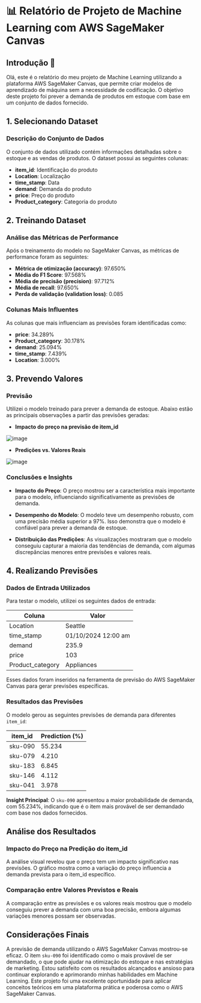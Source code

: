 # 📊 Relatório de Projeto de Machine Learning com AWS SageMaker Canvas

## Introdução 🤔
Olá, este é o relatório do meu projeto de Machine Learning utilizando a plataforma AWS SageMaker Canvas, que permite criar modelos de aprendizado de máquina sem a necessidade de codificação. O objetivo deste projeto foi prever a demanda de produtos em estoque com base em um conjunto de dados fornecido.

## 1. Selecionando Dataset

### Descrição do Conjunto de Dados
O conjunto de dados utilizado contém informações detalhadas sobre o estoque e as vendas de produtos. O dataset possui as seguintes colunas:

- **item_id**: Identificação do produto
- **Location**: Localização
- **time_stamp**: Data
- **demand**: Demanda do produto
- **price**: Preço do produto
- **Product_category**: Categoria do produto

## 2. Treinando Dataset

### Análise das Métricas de Performance
Após o treinamento do modelo no SageMaker Canvas, as métricas de performance foram as seguintes:

- **Métrica de otimização (accuracy)**: 97.650%
- **Média do F1 Score**: 97.568%
- **Média de precisão (precision)**: 97.712%
- **Média de recall**: 97.650%
- **Perda de validação (validation loss)**: 0.085

### Colunas Mais Influentes
As colunas que mais influenciam as previsões foram identificadas como:

- **price**: 34.289%
- **Product_category**: 30.178%
- **demand**: 25.094%
- **time_stamp**: 7.439%
- **Location**: 3.000%

## 3. Prevendo Valores

### Previsão

Utilizei o modelo treinado para prever a demanda de estoque. Abaixo estão as principais observações a partir das previsões geradas:

- **Impacto do preço na previsão de item_id**

![image](https://github.com/user-attachments/assets/d9f8194d-101d-4b73-a120-1aac004ef5c0)

- **Predições vs. Valores Reais**

![image](https://github.com/user-attachments/assets/e88d78be-b8b0-4b80-aa16-a2a585398606)



### Conclusões e Insights
- **Impacto do Preço**: O preço mostrou ser a característica mais importante para o modelo, influenciando significativamente as previsões de demanda.

- **Desempenho do Modelo**: O modelo teve um desempenho robusto, com uma precisão média superior a 97%. Isso demonstra que o modelo é confiável para prever a demanda de estoque.

- **Distribuição das Predições**: As visualizações mostraram que o modelo conseguiu capturar a maioria das tendências de demanda, com algumas discrepâncias menores entre previsões e valores reais.

## 4. Realizando Previsões

### Dados de Entrada Utilizados
Para testar o modelo, utilizei os seguintes dados de entrada:

| Coluna              | Valor              |
|---------------------|--------------------|
| Location            | Seattle            |
| time_stamp          | 01/10/2024 12:00 am|
| demand              | 235.9              |
| price               | 103                |
| Product_category    | Appliances         |

Esses dados foram inseridos na ferramenta de previsão do AWS SageMaker Canvas para gerar previsões específicas.

### Resultados das Previsões
O modelo gerou as seguintes previsões de demanda para diferentes `item_id`:

| item_id | Prediction (%) |
|---------|----------------|
| sku-090 | 55.234         |
| sku-079 | 4.210          |
| sku-183 | 6.845          |
| sku-146 | 4.112          |
| sku-041 | 3.978          |

**Insight Principal**: O `sku-090` apresentou a maior probabilidade de demanda, com 55.234%, indicando que é o item mais provável de ser demandado com base nos dados fornecidos.

## Análise dos Resultados

### Impacto do Preço na Predição do item_id
A análise visual revelou que o preço tem um impacto significativo nas previsões. O gráfico mostra como a variação do preço influencia a demanda prevista para o item_id específico.

### Comparação entre Valores Previstos e Reais
A comparação entre as previsões e os valores reais mostrou que o modelo conseguiu prever a demanda com uma boa precisão, embora algumas variações menores possam ser observadas.

## Considerações Finais
A previsão de demanda utilizando o AWS SageMaker Canvas mostrou-se eficaz. O item `sku-090` foi identificado como o mais provável de ser demandado, o que pode ajudar na otimização do estoque e nas estratégias de marketing. Estou satisfeito com os resultados alcançados e ansioso para continuar explorando e aprimorando minhas habilidades em Machine Learning. Este projeto foi uma excelente oportunidade para aplicar conceitos teóricos em uma plataforma prática e poderosa como o AWS SageMaker Canvas.

